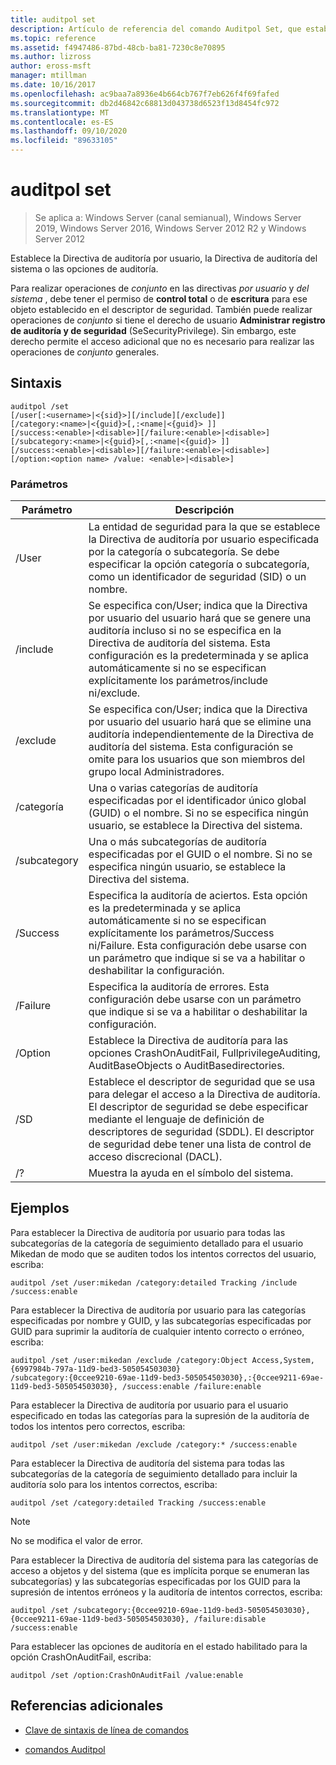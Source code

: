 ```yaml
---
title: auditpol set
description: Artículo de referencia del comando Auditpol Set, que establece la Directiva de auditoría por usuario, la Directiva de auditoría del sistema o las opciones de auditoría.
ms.topic: reference
ms.assetid: f4947486-87bd-48cb-ba81-7230c8e70895
ms.author: lizross
author: eross-msft
manager: mtillman
ms.date: 10/16/2017
ms.openlocfilehash: ac9baa7a8936e4b664cb767f7eb626f4f69fafed
ms.sourcegitcommit: db2d46842c68813d043738d6523f13d8454fc972
ms.translationtype: MT
ms.contentlocale: es-ES
ms.lasthandoff: 09/10/2020
ms.locfileid: "89633105"
---
```

# <a name="auditpol-set"></a>auditpol set

> Se aplica a: Windows Server (canal semianual), Windows Server 2019, Windows Server 2016, Windows Server 2012 R2 y Windows Server 2012

Establece la Directiva de auditoría por usuario, la Directiva de auditoría del sistema o las opciones de auditoría.

Para realizar operaciones de *conjunto* en las directivas *por usuario* y *del sistema* , debe tener el permiso de **control total** o de **escritura** para ese objeto establecido en el descriptor de seguridad. También puede realizar operaciones de *conjunto* si tiene el derecho de usuario **Administrar registro de auditoría y de seguridad** (SeSecurityPrivilege). Sin embargo, este derecho permite el acceso adicional que no es necesario para realizar las operaciones de *conjunto* generales.

## <a name="syntax"></a>Sintaxis

```
auditpol /set
[/user[:<username>|<{sid}>][/include][/exclude]]
[/category:<name>|<{guid}>[,:<name|<{guid}> ]]
[/success:<enable>|<disable>][/failure:<enable>|<disable>]
[/subcategory:<name>|<{guid}>[,:<name|<{guid}> ]]
[/success:<enable>|<disable>][/failure:<enable>|<disable>]
[/option:<option name> /value: <enable>|<disable>]
```

### <a name="parameters"></a>Parámetros

| Parámetro | Descripción |
| --------- | ----------- |
| /User | La entidad de seguridad para la que se establece la Directiva de auditoría por usuario especificada por la categoría o subcategoría. Se debe especificar la opción categoría o subcategoría, como un identificador de seguridad (SID) o un nombre. |
| /include | Se especifica con/User; indica que la Directiva por usuario del usuario hará que se genere una auditoría incluso si no se especifica en la Directiva de auditoría del sistema. Esta configuración es la predeterminada y se aplica automáticamente si no se especifican explícitamente los parámetros/include ni/exclude. |
| /exclude | Se especifica con/User; indica que la Directiva por usuario del usuario hará que se elimine una auditoría independientemente de la Directiva de auditoría del sistema. Esta configuración se omite para los usuarios que son miembros del grupo local Administradores. |
| /categoría | Una o varias categorías de auditoría especificadas por el identificador único global (GUID) o el nombre. Si no se especifica ningún usuario, se establece la Directiva del sistema. |
| /subcategory | Una o más subcategorías de auditoría especificadas por el GUID o el nombre. Si no se especifica ningún usuario, se establece la Directiva del sistema. |
| /Success | Especifica la auditoría de aciertos. Esta opción es la predeterminada y se aplica automáticamente si no se especifican explícitamente los parámetros/Success ni/Failure. Esta configuración debe usarse con un parámetro que indique si se va a habilitar o deshabilitar la configuración. |
| /Failure | Especifica la auditoría de errores. Esta configuración debe usarse con un parámetro que indique si se va a habilitar o deshabilitar la configuración. |
| /Option | Establece la Directiva de auditoría para las opciones CrashOnAuditFail, FullprivilegeAuditing, AuditBaseObjects o AuditBasedirectories. |
| /SD | Establece el descriptor de seguridad que se usa para delegar el acceso a la Directiva de auditoría. El descriptor de seguridad se debe especificar mediante el lenguaje de definición de descriptores de seguridad (SDDL). El descriptor de seguridad debe tener una lista de control de acceso discrecional (DACL). |
| /? | Muestra la ayuda en el símbolo del sistema. |

## <a name="examples"></a>Ejemplos

Para establecer la Directiva de auditoría por usuario para todas las subcategorías de la categoría de seguimiento detallado para el usuario Mikedan de modo que se auditen todos los intentos correctos del usuario, escriba:

```
auditpol /set /user:mikedan /category:detailed Tracking /include /success:enable
```

Para establecer la Directiva de auditoría por usuario para las categorías especificadas por nombre y GUID, y las subcategorías especificadas por GUID para suprimir la auditoría de cualquier intento correcto o erróneo, escriba:

```
auditpol /set /user:mikedan /exclude /category:Object Access,System,{6997984b-797a-11d9-bed3-505054503030}
/subcategory:{0ccee9210-69ae-11d9-bed3-505054503030},:{0ccee9211-69ae-11d9-bed3-505054503030}, /success:enable /failure:enable
```

Para establecer la Directiva de auditoría por usuario para el usuario especificado en todas las categorías para la supresión de la auditoría de todos los intentos pero correctos, escriba:
```
auditpol /set /user:mikedan /exclude /category:* /success:enable
```

Para establecer la Directiva de auditoría del sistema para todas las subcategorías de la categoría de seguimiento detallado para incluir la auditoría solo para los intentos correctos, escriba:

```
auditpol /set /category:detailed Tracking /success:enable
```

> [!NOTE]
> No se modifica el valor de error.

Para establecer la Directiva de auditoría del sistema para las categorías de acceso a objetos y del sistema (que es implícita porque se enumeran las subcategorías) y las subcategorías especificadas por los GUID para la supresión de intentos erróneos y la auditoría de intentos correctos, escriba:

```
auditpol /set /subcategory:{0ccee9210-69ae-11d9-bed3-505054503030},{0ccee9211-69ae-11d9-bed3-505054503030}, /failure:disable /success:enable
```

Para establecer las opciones de auditoría en el estado habilitado para la opción CrashOnAuditFail, escriba:

```
auditpol /set /option:CrashOnAuditFail /value:enable
```

## <a name="additional-references"></a>Referencias adicionales

- [Clave de sintaxis de línea de comandos](command-line-syntax-key.md)

- [comandos Auditpol](auditpol.md)
